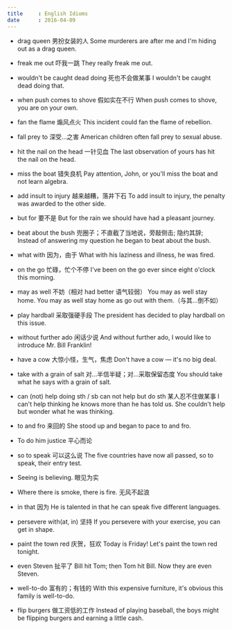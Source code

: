 ```yaml
---
title     : English Idioms
date      : 2016-04-09
---
```



- drag queen  男扮女装的人
  Some murderers are after me and I'm hiding out as a drag queen.

- freak me out  吓我一跳
  They really freak me out.

- wouldn't be caught dead doing  死也不会做某事
  I wouldn't be caught dead doing that.

- when push comes to shove  假如实在不行
  When push comes to shove, you are on your own.

- fan the flame  煽风点火
  This incident could fan the flame of rebellion.

- fall prey to  深受...之害
  American children often fall prey to sexual abuse.

- hit the nail on the head  一针见血
  The last observation of yours has hit the nail on the head.

- miss the boat  错失良机
  Pay attention, John, or you'll miss the boat and not learn algebra.

- add insult to injury  越来越糟，落井下石
  To add insult to injury, the penalty was awarded to the other side.

- but for  要不是
  But for the rain we should have had a pleasant journey.

- beat about the bush  兜圈子；不直截了当地说，旁敲侧击; 隐约其辞;
  Instead of answering my question he began to beat about the bush.

- what with  因为，由于
  What with his laziness and illness, he was fired.

- on the go  忙碌，忙个不停
  I've been on the go ever since eight o'clock this morning.

- may as well  不妨（相对 had better 语气较弱）
  You may as well stay home.
  You may as well stay home as go out with them.（与其...倒不如）

- play hardball  采取强硬手段
  The president has decided to play hardball on this issue.

- without further ado  闲话少说
  And without further ado, I would like to introduce Mr. Bill Franklin!

- have a cow  大惊小怪，生气，焦虑
  Don't have a cow — it's no big deal.

- take with a grain of salt  对...半信半疑；对...采取保留态度
  You should take what he says with a grain of salt.

- can (not) help doing sth / sb can not help but do sth  某人忍不住做某事
  I can't help thinking he knows more than he has told us.
  She couldn't help but wonder what he was thinking.

- to and fro  来回的
  She stood up and began to pace to and fro.

- To do him justice  平心而论

- so to speak  可以这么说
  The five countries have now all passed, so to speak, their entry test.

- Seeing is believing.  眼见为实

- Where there is smoke, there is fire.  无风不起浪

- in that  因为
  He is talented in that he can speak five different languages.

- persevere with(at, in)  坚持
  If you persevere with your exercise, you can get in shape.

- paint the town red  庆贺，狂欢
  Today is Friday! Let's paint the town red tonight.

- even Steven  扯平了
  Bill hit Tom; then Tom hit Bill. Now they are even Steven.

- well-to-do  富有的；有钱的
  With this expensive furniture, it's obvious this family is well-to-do.

- flip burgers  做工资低的工作
  Instead of playing baseball, the boys might be flipping burgers and earning a little cash.
